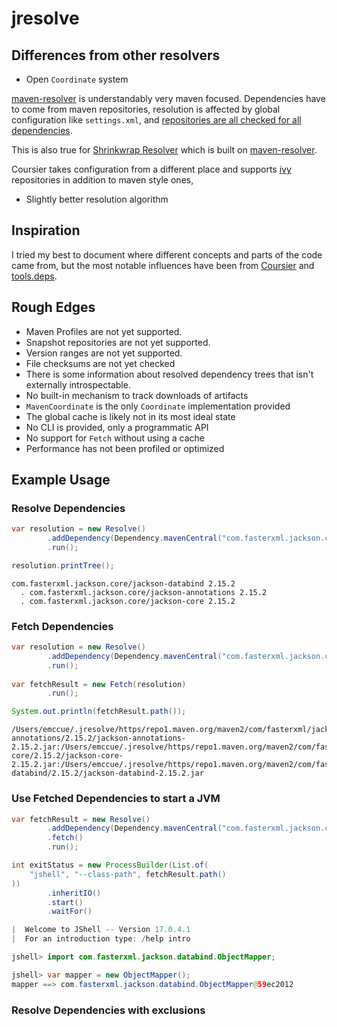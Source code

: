 # jresolve

## Differences from other resolvers

* Open `Coordinate` system

[maven-resolver](https://github.com/apache/maven-resolver) is understandably very maven focused.
Dependencies have to come from maven repositories, resolution is affected by global 
configuration like `settings.xml`, and [repositories are all checked for all dependencies](https://blog.ltgt.net/maven-is-broken-by-design/).

This is also true for [Shrinkwrap Resolver](https://github.com/shrinkwrap/resolver) which is built on
[maven-resolver](https://github.com/apache/maven-resolver). 

Coursier takes configuration from a different place and supports [ivy](https://ant.apache.org/ivy/) repositories in addition to maven
style ones, 

* Slightly better resolution algorithm



## Inspiration

I tried my best to document where different concepts and parts of the code came from,
but the most notable influences have been from [Coursier](https://get-coursier.io/)
and [tools.deps](https://clojure.org/guides/deps_and_cli).


## Rough Edges


* Maven Profiles are not yet supported.
* Snapshot repositories are not yet supported.
* Version ranges are not yet supported.
* File checksums are not yet checked
* There is some information about resolved dependency trees that isn't externally introspectable.
* No built-in mechanism to track downloads of artifacts
* `MavenCoordinate` is the only `Coordinate` implementation provided
* The global cache is likely not in its most ideal state
* No CLI is provided, only a programmatic API
* No support for `Fetch` without using a cache
* Performance has not been profiled or optimized

## Example Usage

### Resolve Dependencies

```java
var resolution = new Resolve()
        .addDependency(Dependency.mavenCentral("com.fasterxml.jackson.core:jackson-databind:2.15.2"))
        .run();

resolution.printTree();
```

```
com.fasterxml.jackson.core/jackson-databind 2.15.2
  . com.fasterxml.jackson.core/jackson-annotations 2.15.2
  . com.fasterxml.jackson.core/jackson-core 2.15.2
```

### Fetch Dependencies

```java
var resolution = new Resolve()
        .addDependency(Dependency.mavenCentral("com.fasterxml.jackson.core:jackson-databind:2.15.2"))
        .run();
        
var fetchResult = new Fetch(resolution)
        .run();

System.out.println(fetchResult.path());
```

```
/Users/emccue/.jresolve/https/repo1.maven.org/maven2/com/fasterxml/jackson/core/jackson-annotations/2.15.2/jackson-annotations-2.15.2.jar:/Users/emccue/.jresolve/https/repo1.maven.org/maven2/com/fasterxml/jackson/core/jackson-core/2.15.2/jackson-core-2.15.2.jar:/Users/emccue/.jresolve/https/repo1.maven.org/maven2/com/fasterxml/jackson/core/jackson-databind/2.15.2/jackson-databind-2.15.2.jar
```

### Use Fetched Dependencies to start a JVM

```java
var fetchResult = new Resolve()
        .addDependency(Dependency.mavenCentral("com.fasterxml.jackson.core:jackson-databind:2.15.2"))
        .fetch()
        .run();

int exitStatus = new ProcessBuilder(List.of(
    "jshell", "--class-path", fetchResult.path()        
))
        .inheritIO()
        .start()
        .waitFor()
```

```java
|  Welcome to JShell -- Version 17.0.4.1
|  For an introduction type: /help intro

jshell> import com.fasterxml.jackson.databind.ObjectMapper;

jshell> var mapper = new ObjectMapper();
mapper ==> com.fasterxml.jackson.databind.ObjectMapper@59ec2012
```

### Resolve Dependencies with exclusions

